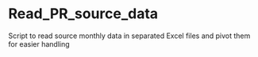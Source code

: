 # Read_PR_source_data
Script to read source monthly data in separated Excel files and pivot them for easier handling
